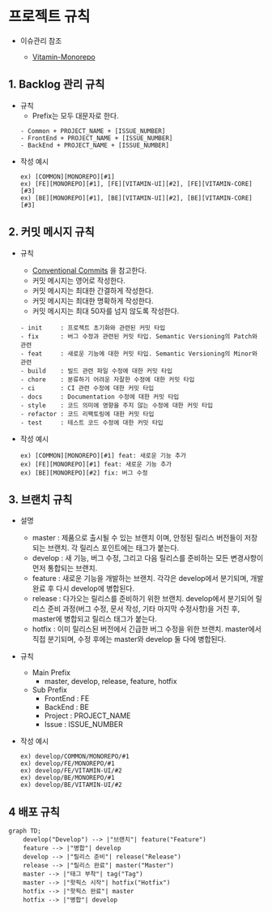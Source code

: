 # 프로젝트 규칙

- 이슈관리 참조

    - [Vitamin-Monorepo](https://github.com/users/thanksLee/projects/6)

## 1. Backlog 관리 규칙
- 규칙
    - Prefix는 모두 대문자로 한다.
    ```
    - Common + PROJECT_NAME + [ISSUE_NUMBER]
    - FrontEnd + PROJECT_NAME + [ISSUE_NUMBER]
    - BackEnd + PROJECT_NAME + [ISSUE_NUMBER]
    ```
- 작성 예시
    ```
    ex) [COMMON][MONOREPO][#1]
    ex) [FE][MONOREPO][#1], [FE][VITAMIN-UI][#2], [FE][VITAMIN-CORE][#3]
    ex) [BE][MONOREPO][#1], [BE][VITAMIN-UI][#2], [BE][VITAMIN-CORE][#3]
    ```

## 2. 커밋 메시지 규칙
- 규칙
    - [Conventional Commits](https://www.conventionalcommits.org/ko/v1.0.0/) 을 참고한다.
    - 커밋 메시지는 영어로 작성한다.
    - 커밋 메시지는 최대한 간결하게 작성한다.
    - 커밋 메시지는 최대한 명확하게 작성한다.
    - 커밋 메시지는 최대 50자를 넘지 않도록 작성한다.

    ```
    - init     : 프로젝트 초기화와 관련된 커밋 타입
    - fix      : 버그 수정과 관련된 커밋 타입. Semantic Versioning의 Patch와 관련
    - feat     : 새로운 기능에 대한 커밋 타입. Semantic Versioning의 Minor와 관련
    - build    : 빌드 관련 파일 수정에 대한 커밋 타입
    - chore    : 분류하기 어려운 자잘한 수정에 대한 커밋 타입
    - ci       : CI 관련 수정에 대한 커밋 타입
    - docs     : Documentation 수정에 대한 커밋 타입
    - style    : 코드 의미에 영향을 주지 않는 수정에 대한 커밋 타입
    - refactor : 코드 리팩토링에 대한 커밋 타입
    - test     : 테스트 코드 수정에 대한 커밋 타입
    ```

- 작성 예시
    ```
    ex) [COMMON][MONOREPO][#1] feat: 새로운 기능 추가
    ex) [FE][MONOREPO][#1] feat: 새로운 기능 추가
    ex) [BE][MONOREPO][#2] fix: 버그 수정
    ```

## 3. 브랜치 규칙

- 설명

    - master : 제품으로 출시될 수 있는 브랜치 이며, 안정된 릴리스 버전들이 저장되는 브랜치. 각 릴리스 포인트에는 태그가 붙는다.
    - develop : 새 기능, 버그 수정, 그리고 다음 릴리스를 준비하는 모든 변경사항이 먼저 통합되는 브랜치.
    - feature : 새로운 기능을 개발하는 브랜치. 각각은 develop에서 분기되며, 개발 완료 후 다시 develop에 병합된다.
    - release : 다가오는 릴리스를 준비하기 위한 브랜치. develop에서 분기되어 릴리스 준비 과정(버그 수정, 문서 작성, 기타 마지막 수정사항)을 거친 후, master에 병합되고 릴리스 태그가 붙는다.
    - hotfix : 이미 릴리스된 버전에서 긴급한 버그 수정을 위한 브랜치. master에서 직접 분기되며, 수정 후에는 master와 develop 둘 다에 병합된다.

- 규칙
    - Main Prefix
        - master, develop, release, feature, hotfix
    - Sub Prefix
        - FrontEnd : FE
        - BackEnd : BE
        - Project : PROJECT_NAME
        - Issue : ISSUE_NUMBER

- 작성 예시
    ```
    ex) develop/COMMON/MONOREPO/#1
    ex) develop/FE/MONOREPO/#1
    ex) develop/FE/VITAMIN-UI/#2
    ex) develop/BE/MONOREPO/#1
    ex) develop/BE/VITAMIN-UI/#2
    ```

## 4 배포 규칙

```mermaid
graph TD;
    develop("Develop") --> |"브랜치"| feature("Feature")
    feature --> |"병합"| develop
    develop --> |"릴리스 준비"| release("Release")
    release --> |"릴리스 완료"| master("Master")
    master --> |"태그 부착"| tag("Tag")
    master --> |"핫픽스 시작"| hotfix("Hotfix")
    hotfix --> |"핫픽스 완료"| master
    hotfix --> |"병합"| develop

```